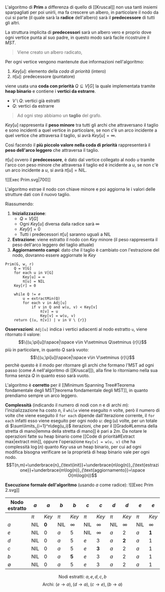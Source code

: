 L'algoritmo di **Prim** a differenza di quello di [[Kruscal]] non usa tanti insiemi sparpagliati per poi unirli, ma fa crescere un albero, in particolare il nodo da cui si parte (il quale sarà la **radice** dell'albero) sarà il **predecessore** di tutti gli altri.

La struttura implicita di **predecessori** sarà un albero vero e proprio dove ogni vertice punta al suo padre, in questo modo sarà facile ricostruire il $MST$.
>Viene creato un albero radicato,

Per ogni vertice vengono mantenute due informazioni nell'algoritmo:
1. $Key[u]$: elemento della _coda di priorità_ (intero)
2. $\pi[u]$: predecessore (puntatore)

viene usata una **coda con priorità** $Q\subseteq V[G]$ la quale implementata tramite **heap binario** e contiene i **vertici da estrarre**.
- $V\setminus Q$: vertici già estratti
- $Q$: vertici da estrarre
>Ad ogni step abbiamo un **taglio** del grafo.

$Key[u]$ rappresenta il **peso minore** tra tutti gli archi che attraversano il taglio e sono incidenti a quel vertice in particolare, se non c'è un arco incidente a quel vertice che attraversa il taglio, si avrà $Key[u]= \infty$.

Così facendo il **più piccolo valore nella coda di priorità** rappresenterà il **peso dell'arco leggero** che attraversa il taglio.

$\pi[u]$ ovvero il **predecessore**, è dato dal vertice collegato al nodo $u$ tramite l'arco con peso minore che attraversa il taglio ed è incidente a $u$, se non c'è un arco incidente a $u$, si avrà $\pi[u]=\text{NIL}$.

![[Exec Prim.svg|700]]

L'algoritmo estrae il nodo con chiave minore e poi aggiorna le i valori delle strutture dati con il nuovo taglio.

Riassumendo:
1. **Inizializzazione**:
	- $Q=V[G]$
	- Ogni $Key[u]$ diversa dalla radice sarà $\infty$
	- $Key[r]=0$
	- Tutti i predecessori $\pi[u]$ saranno uguali a $\text{NIL}$
2. **Estrazione**: viene estratto il nodo con $Key$ minore (il peso rappresenta il peso dell'arco leggero del taglio attuale)
3. **Aggiornamento campi**: dato che il taglio è cambiato con l'estrazione del nodo, dovranno essere aggiornate le $Key$

```
Prim(G, w, r)
	Q = V[G]
	for each u in V[G]
		Key[u] = ∞
		π[u] = NIL
	Key[r] = 0
	
	while Q != ∅
		u = extractMin(Q)
		for each v in Adj[u]
			if v in Q and w(u, v) < Key[v]
				π[v] = u
				Key[v] = w(u, v)
	return {(u, π[v]) | v in V \ {r}}
```

**Osservazioni**: `Adj[u]` indica i vertici adiacenti al nodo estratto `u`, viene ritornato il valore:
$$\{(u,\pi[u])\space|\space v\in V\setminus Q\setminus {r}\}$$
più in particolare, in quanto $Q$ sarà vuoto:
$$\{(u,\pi[u])\space|\space v\in V\setminus {r}\}$$
perchè questo è il modo per ritornare gli archi che formano l'MST ad ogni passo (come $A$ nell'algoritmo di [[Kruscal]]), alla fine lo ritorniamo nella sua forma senza $Q$ in quanto esso sarà vuoto.

L'algoritmo è **corretto** per il [[Minimum Spanning Tree#Teorema fondamentale degli MST|teorema fondamentale degli MST]], in quanto prendiamo sempre un arco leggero.

**Complessità** (indicando il numero di nodi con $n$ e di archi $m$):
l'inizializzazione ha costo $n$, il `while` viene eseguito $n$ volte, però il numero di volte che viene eseguito il `for each` dipende dall'iterazione corrente, il `for each` infatti esso viene eseguito per ogni nodo $u$: $\deg(u)$ volte, per un totale di $\sum\limits_{i=1}^n\deg(u_i)$ iterazioni, che per il [[Grado#Lemma della stretta di mano|lemma della stretta di mano]] è pari a $2m$.
Da notare le operazioni fatte su heap binario come [[Code di priorità#Extract max|extract min]], oppure l'operazione `Key[v] = w(u, v)` che ha complessità $\log(n)$  quanto $Key$ usa un heap binario, per cui ad ogni modifica bisogna verificare se la proprietà di heap binario vale per ogni nodo.
$$T(n,m)=\underbrace{n}_{\text{init}}+\underbrace{n\log(n)}_{\text{estrazione}}+\underbrace{m\log(n)}_{\text{aggiornamento}}=\space O(m\log(n))$$

**Esecuzione formale dell'algoritmo** (usando $a$ come radice):
![[Exec Prim 2.svg]]


| Nodo estratto | $a$          | $a$             | $b$          | $b$             | $c$          | $c$             | $d$          | $d$             | $e$          | $e$             |
| ------------- | ------------ | --------------- | ------------ | --------------- | ------------ | --------------- | ------------ | --------------- | ------------ | --------------- |
|               | $\pi$        | $Key$           | $\pi$        | $Key$           | $\pi$        | $Key$           | $\pi$        | $Key$           | $\pi$        | $Key$           |
| $a$           | $\text{NIL}$ | $\boldsymbol 0$ | $\text{NIL}$ | $\infty$        | $\text{NIL}$ | $\infty$        | $\text{NIL}$ | $\infty$        | $\text{NIL}$ | $\infty$        |
| $e$           | $\text{NIL}$ | $0$             | $a$          | $5$             | $\text{NIL}$ | $\infty$        | $a$          | $2$             | $a$          | $\boldsymbol 1$ |
| $d$           | $\text{NIL}$ | $0$             | $a$          | $5$             | $e$          | $3$             | $a$          | $\boldsymbol 2$ | $a$          | $1$             |
| $c$           | $\text{NIL}$ | $0$             | $a$          | $5$             | $e$          | $\boldsymbol 3$ | $a$          | $2$             | $a$          | $1$             |
| $b$           | $\text{NIL}$ | $0$             | $a$          | $\boldsymbol 5$ | $e$          | $3$             | $a$          | $2$             | $a$          | $1$             |
| $\emptyset$   | $\text{NIL}$ | $0$             | $a$          | $5$             | $e$          | $3$             | $a$          | $2$             | $a$          | $1$             |

$$\text{Nodi estratti: }a,e,d,c,b$$
$$\text{Archi: }(e\rightarrow a), (d\rightarrow a), (c\rightarrow e), (b\rightarrow a)$$
